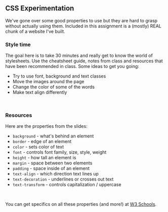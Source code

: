 ## CSS Experimentation

We've gone over some good properties to use but they are hard to grasp without actually using them. Included in this assignment is a  (mostly) REAL chunk of a website I've built.

### Style time

The goal here is to take 30 minutes and really get to know the world of stylesheets. Use the cheatsheet guide, notes from class and resources that have been recommended in class. Some ideas to get you going:

- Try to use font, background and text classes
- Move the images around the page
- Change the color of some of the words
- Make text align differently

<br>

### Resources

Here are the properties from the slides:

- `background` - what's behind an element
- `border` - edge of an element
- `color` - sets color of text
- `font` - controls font family, size, style, weight
- `height` - how tall an element is
- `margin` - space between two elements
- `padding` - space inside of an element
- `text-align` - which direction text lines up
- `text-decoration` - underlines or crosses out text
- `text-transform` - controls capitalization / uppercase

<br>

You can get specifics on all these properties (and more!) at [W3 Schools](https://www.w3schools.com/cssref/default.asp).
